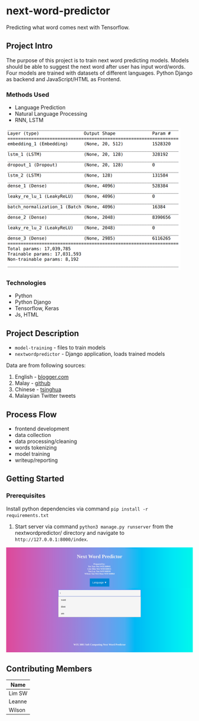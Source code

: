 # next-word-predictor
Predicting what word comes next with Tensorflow.

## Project Intro
The purpose of this project is to train next word predicting models. Models should be able to suggest the next word after user has input word/words. Four models are trained with datasets of different languages. Python Django as backend and JavaScript/HTML as Frontend.

### Methods Used
* Language Prediction
* Natural Language Processing
* RNN, LSTM

![models architecture](assets/img1.png)

### Technologies
* Python
* Python Django
* Tensorflow, Keras
* Js, HTML

## Project Description
* `model-training` - files to train models
* `nextwordpredictor` - Django application, loads trained models

Data are from following sources:
1. English - [blogger.com](http://u.cs.biu.ac.il/~koppel/BlogCorpus.htm)
2. Malay - [github](https://github.com/huseinzol05/Malaya-Dataset)
3. Chinese - [tsinghua](http://thuctc.thunlp.org/)
4. Malaysian Twitter tweets

## Process Flow
- frontend development
- data collection
- data processing/cleaning
- words tokenizing
- model training
- writeup/reporting

## Getting Started

### Prerequisites
Install python dependencies via command
`pip install -r requirements.txt`

1. Start server via command `python3 manage.py runserver` from the nextwordpredictor/ directory and navigate to `http://127.0.0.1:8000/index`.

![screenshot of website running](assets/img2.png)

## Contributing Members

|Name     |
|---------|
| Lim SW |
| Leanne |
| Wilson |
